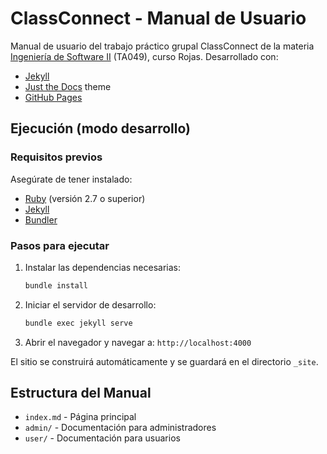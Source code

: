 # ClassConnect - Manual de Usuario

Manual de usuario del trabajo práctico grupal ClassConnect de la materia [Ingeniería de Software II](https://ingenieria-del-software-2.github.io/) (TA049), curso Rojas. Desarrollado con:

- [Jekyll](https://jekyllrb.com/)
- [Just the Docs](https://just-the-docs.github.io/just-the-docs/) theme
- [GitHub Pages](https://pages.github.com/)

## Ejecución (modo desarrollo)

### Requisitos previos

Asegúrate de tener instalado:

- [Ruby](https://www.ruby-lang.org/es/) (versión 2.7 o superior)
- [Jekyll](https://jekyllrb.com/docs/installation/)
- [Bundler](https://bundler.io/)

### Pasos para ejecutar

1. Instalar las dependencias necesarias:

   ```bash
   bundle install
   ```

2. Iniciar el servidor de desarrollo:

   ```bash
   bundle exec jekyll serve
   ```

3. Abrir el navegador y navegar a: `http://localhost:4000`

El sitio se construirá automáticamente y se guardará en el directorio `_site`.

## Estructura del Manual

- `index.md` - Página principal
- `admin/` - Documentación para administradores
- `user/` - Documentación para usuarios
